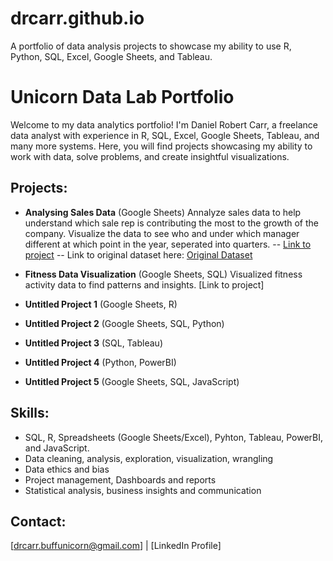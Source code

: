 # drcarr.github.io
A portfolio of data analysis projects to showcase my ability to use R, Python, SQL, Excel, Google Sheets, and Tableau.

# Unicorn Data Lab Portfolio

Welcome to my data analytics portfolio! I'm Daniel Robert Carr, a freelance data analyst with experience in R, SQL, Excel, Google Sheets, Tableau, and many more systems. Here, you will find projects showcasing my ability to work with data, solve problems, and create insightful visualizations.

## Projects:

- **Analysing Sales Data** (Google Sheets)
Annalyze sales data to help understand which sale rep is contributing the most to the growth of the company. Visualize the data to see who and under which manager different at which point in the year, seperated into quarters.
-- [Link to project](https://github.com/drcarr1808/drcarr.github.io/blob/main/google_sheets_project_one)
-- Link to original dataset here: [Original Dataset](https://mavenanalytics.io/data-playground?order=date_added%2Cdesc&search=CRM+Sales+Opportunities)

- **Fitness Data Visualization** (Google Sheets, SQL)
  Visualized fitness activity data to find patterns and insights. [Link to project]

- **Untitled Project 1** (Google Sheets, R)

- **Untitled Project 2** (Google Sheets, SQL, Python)

- **Untitled Project 3** (SQL, Tableau)

- **Untitled Project 4** (Python, PowerBI)

- **Untitled Project 5** (Google Sheets, SQL, JavaScript)

## Skills:
- SQL, R, Spreadsheets (Google Sheets/Excel), Pyhton, Tableau, PowerBI, and JavaScript.
- Data cleaning, analysis, exploration, visualization, wrangling
- Data ethics and bias
- Project management, Dashboards and reports
- Statistical analysis, business insights and communication

## Contact:
[drcarr.buffunicorn@gmail.com] | [LinkedIn Profile]
